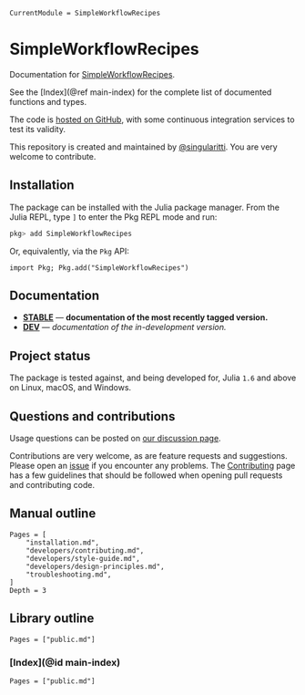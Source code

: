 ```@meta
CurrentModule = SimpleWorkflowRecipes
```

# SimpleWorkflowRecipes

Documentation for [SimpleWorkflowRecipes](https://github.com/MineralsCloud/SimpleWorkflowRecipes.jl).

See the [Index](@ref main-index) for the complete list of documented functions
and types.

The code is [hosted on GitHub](https://github.com/MineralsCloud/SimpleWorkflowRecipes.jl),
with some continuous integration services to test its validity.

This repository is created and maintained by [@singularitti](https://github.com/singularitti).
You are very welcome to contribute.

## Installation

The package can be installed with the Julia package manager.
From the Julia REPL, type `]` to enter the Pkg REPL mode and run:

```julia
pkg> add SimpleWorkflowRecipes
```

Or, equivalently, via the `Pkg` API:

```@repl
import Pkg; Pkg.add("SimpleWorkflowRecipes")
```

## Documentation

- [**STABLE**](https://MineralsCloud.github.io/SimpleWorkflowRecipes.jl/stable) — **documentation of the most recently tagged version.**
- [**DEV**](https://MineralsCloud.github.io/SimpleWorkflowRecipes.jl/dev) — _documentation of the in-development version._

## Project status

The package is tested against, and being developed for, Julia `1.6` and above on Linux,
macOS, and Windows.

## Questions and contributions

Usage questions can be posted on
[our discussion page](https://github.com/MineralsCloud/SimpleWorkflowRecipes.jl/discussions).

Contributions are very welcome, as are feature requests and suggestions. Please open an
[issue](https://github.com/MineralsCloud/SimpleWorkflowRecipes.jl/issues)
if you encounter any problems. The [Contributing](@ref) page has
a few guidelines that should be followed when opening pull requests and contributing code.

## Manual outline

```@contents
Pages = [
    "installation.md",
    "developers/contributing.md",
    "developers/style-guide.md",
    "developers/design-principles.md",
    "troubleshooting.md",
]
Depth = 3
```

## Library outline

```@contents
Pages = ["public.md"]
```

### [Index](@id main-index)

```@index
Pages = ["public.md"]
```
